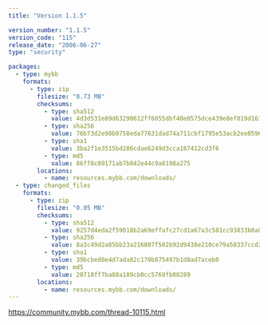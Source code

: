 ```yaml
---
title: "Version 1.1.5"

version_number: "1.1.5"
version_code: "115"
release_date: "2006-06-27"
type: "security"

packages:
  - type: mybb
    formats:
      - type: zip
        filesize: "0.73 MB"
        checksums:
          - type: sha512
            value: 4d3d531e89d63290612ff6055dbf40e0575dce439e8ef019d1619b58b6b2ecc42c916285d8df6e3b5f89a494b3f17449382f570376417efd9f2846c30ec92534
          - type: sha256
            value: 76b73d2e98b0758eda77631dad74a711cbf1795e53acb2ee05966fb1af3e3c2e
          - type: sha1
            value: 3ba2f1e3515bd286cdae6249d3cca187412cd3f6
          - type: md5
            value: 86ff8c89171ab7b042e44c9a8198a275
        locations:
          - name: resources.mybb.com/downloads/
  - type: changed_files
    formats:
      - type: zip
        filesize: "0.05 MB"
        checksums:
          - type: sha512
            value: 9257d4eda2f59018b2a69effafc27cd1a67a3c581cc93833b0a8d5bd2854fd32d09b7187ebbe1a86636b902ab0ed2468cca9de28339b928cb79f073e316d8e66
          - type: sha256
            value: 8a3c49d2a85bb23a216807f502b92d9438e210ce79a58337ccd2db4507fdb4c7
          - type: sha1
            value: 39bcbed8e4d7ada82c170b875497b1d8ad7aceb0
          - type: md5
            value: 20718ff7ba08a189cb0cc5769fb80289
        locations:
          - name: resources.mybb.com/downloads/
---
```


<https://community.mybb.com/thread-10115.html>
